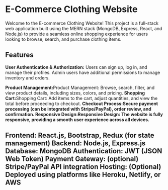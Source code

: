 <h1>E-Commerce Clothing Website</h1>
<p>Welcome to the E-commerce Clothing Website! This project is a full-stack web application built using the MERN stack (MongoDB, Express, React, and Node.js) to provide a seamless online shopping experience for users looking to browse, search, and purchase clothing items.</p>

<h2>Features</h2>
<p><b>User Authentication & Authorization:</b> Users can sign up, log in, and manage their profiles. Admin users have additional permissions to manage inventory and orders.</p>
<b>Product Management:</b>Product Management: Browse, search, filter, and view product details, including sizes, colors, and pricing.
<b>Shopping Cart:</b>Shopping Cart: Add items to the cart, adjust quantities, and view the total before proceeding to checkout.
<b>Checkout Process:<b></b>Secure payment processing (can be integrated with Stripe/PayPal), order review, and confirmation.
<b>Responsive Design:</b>Responsive Design: The website is fully responsive, providing a smooth user experience across all devices.
<h2><Tech Stack</h2>
Frontend: React.js, Bootstrap, Redux (for state management)
Backend: Node.js, Express.js
Database: MongoDB 
Authentication: JWT (JSON Web Token)
Payment Gateway: (optional) Stripe/PayPal API integration
Hosting: (Optional) Deployed using platforms like Heroku, Netlify, or AWS
